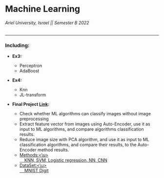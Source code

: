 # Machine Learning

###### Ariel University, Israel || Semester B 2022

----------------------------------------------------------------------------

### Including:

* **Ex3:**

  * Perceptron
  * AdaBoost

* **Ex4:**

  * Knn
  * JL-transform
 
* **Final Project [Link](https://colab.research.google.com/drive/1VcUgijfN7fyAbcL2zza4GUZNuhmdnI51?usp=drive_link):**

  * Check whether ML algorithms can classify images without image preprocessing
  * Extract feature vector from images using Auto-Encoder, use it as input to ML algorithms, and compare algorithms classification results.
  * Reduce image size with PCA algorithm, and use it as input to ML classification algorithms, and compare their results, to the Auto-Encoder method results.
  * <u>Methods:<\u> <br> &nbsp;&nbsp;&nbsp; KNN, SVM, Logistic regression, NN, CNN
  * <u>DataSet:<\u> <br> &nbsp;&nbsp;&nbsp; MNIST Digit
